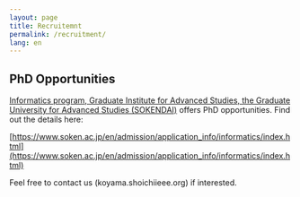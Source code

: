 ```yaml
---
layout: page
title: Recruitemnt
permalink: /recruitment/
lang: en
---
```


## PhD Opportunities

[Informatics program, Graduate Institute for Advanced Studies, the Graduate University for Advanced Studies (SOKENDAI)](https://www.nii.ac.jp/graduate/en/) offers PhD opportunities. Find out the details here:

[https://www.soken.ac.jp/en/admission/application_info/informatics/index.html](https://www.soken.ac.jp/en/admission/application_info/informatics/index.html)

Feel free to contact us (koyama.shoichi<i class="fas fa-at"></i>ieee.org) if interested. 